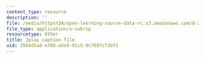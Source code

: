 ```yaml
---
content_type: resource
description: ''
file: /media/https%3A/open-learning-course-data-rc.s3.amazonaws.com/8-286-the-early-universe-fall-2013/3504d5ade768a5e991c59c7697cf3bf1_ANCN7vr9FVk.srt
file_type: application/x-subrip
resourcetype: Other
title: 3play caption file
uid: 3504d5ad-e768-a5e9-91c5-9c7697cf3bf1
---
```


